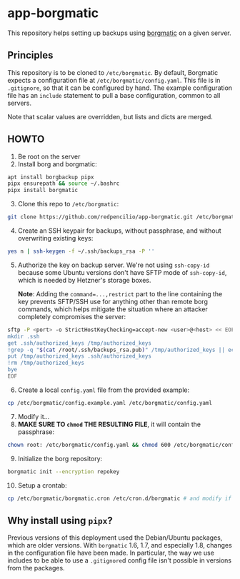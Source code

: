 # app-borgmatic

This repository helps setting up backups using [borgmatic](https://torsion.org/borgmatic/) on a given server.

## Principles

This repository is to be cloned to `/etc/borgmatic`.
By default, Borgmatic expects a configuration file at `/etc/borgmatic/config.yaml`.
This file is in `.gitignore`, so that it can be configured by hand.
The example configuration file has an `include` statement to pull a base configuration, common to all servers.

Note that scalar values are overridden, but lists and dicts are merged.

## HOWTO

1. Be root on the server
2. Install borg and borgmatic:
```sh
apt install borgbackup pipx
pipx ensurepath && source ~/.bashrc
pipx install borgmatic
```
3. Clone this repo to `/etc/borgmatic`:
```sh
git clone https://github.com/redpencilio/app-borgmatic.git /etc/borgmatic
```
4. Create an SSH keypair for backups, without passphrase, and without overwriting existing keys:
```sh
yes n | ssh-keygen -f ~/.ssh/backups_rsa -P ''
```
5. Authorize the key on backup server.
   We're not using `ssh-copy-id` because some Ubuntu versions don't have SFTP mode of
   `ssh-copy-id`, which is needed by Hetzner's storage boxes.

   **Note**: Adding the `command=...,restrict` part to the line containing the key prevents SFTP/SSH use for anything other than remote borg commands, which helps mitigate the situation where an attacker completely compromises the server:
```sh
sftp -P <port> -o StrictHostKeyChecking=accept-new <user>@<host> << EOF
mkdir .ssh
get .ssh/authorized_keys /tmp/authorized_keys
!grep -q "$(cat /root/.ssh/backups_rsa.pub)" /tmp/authorized_keys || echo 'command="borg serve --umask=077 --info",restrict' $(cat /root/.ssh/backups_rsa.pub) >> /tmp/authorized_keys
put /tmp/authorized_keys .ssh/authorized_keys
!rm /tmp/authorized_keys
bye
EOF
```
6. Create a local `config.yaml` file from the provided example:
```sh
cp /etc/borgmatic/config.example.yaml /etc/borgmatic/config.yaml
```
7. Modify it...
8. **MAKE SURE TO `chmod` THE RESULTING FILE**, it will contain the passphrase:
```sh
chown root: /etc/borgmatic/config.yaml && chmod 600 /etc/borgmatic/config.yaml
```
9. Initialize the borg repository:
```sh
borgmatic init --encryption repokey
```
10. Setup a crontab:
```sh
cp /etc/borgmatic/borgmatic.cron /etc/cron.d/borgmatic # and modify if needed
```

## Why install using `pipx`?

Previous versions of this deployment used the Debian/Ubuntu packages, which are older versions.
With `borgmatic` 1.6, 1.7, and especially 1.8, changes in the configuration file have been made.
In particular, the way we use includes to be able to use a `.gitignore`d config file isn't possible in versions from the packages.
